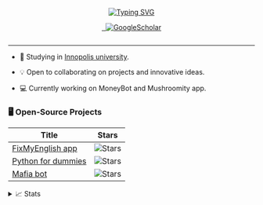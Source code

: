 <p align="center">
<a href="https://github.com/Zener085"><img src="https://readme-typing-svg.demolab.com?font=Lexend&weight=300&duration=3000&pause=100&color=28FFCA&center=true&vCenter=true&multiline=true&repeat=false&width=500&height=85&lines=Hello!+My+name+is+Zener;Student%7CData+Scientist%7CResearcher;AI%7CComputer+Vision%7CBots%7CSoftware+Design" alt="Typing SVG"/></a>
</p>
<p align="center">

[//]: # (<a href="https://Resume.pdf">)

[//]: # (    <img src="https://img.shields.io/badge/PDF-CV-red?style=flat-square&logo=adobe">)

[//]: # (</a>  )

<a href="https://www.linkedin.com/in/n1ce-timothy/">
    <img src="https://img.shields.io/badge/-Linkedin-blue?style=flat-square&logo=linkedin" alt="">
</a>
<a href="mailto:timophydidenko@gmail.com">
    <img src="https://img.shields.io/badge/-Email-red?style=flat-square&logo=gmail&logoColor=white" alt="">
</a>
<a href='https://calendly.com/timofeymine/meeting' target="_blank">
    <img alt='GoogleScholar' src='https://img.shields.io/badge/Calendly-100000?style=flat&logo=calendly&logoColor=white&&color=0181FF'>
</a>
</p>
<p align="center">
<!-- <a href="https://github.com/Zener085">
    <img src="https://github-readme-stats.vercel.app/api?username=zener085&show_icons=true&count_private=true&show_icons=true&hide_border=true&hide_title=true&card_width=300px&hide_rank=true&bg_color=00000000&theme=dracula">
</a> -->
<a href="https://github.com/Zener085">
    <img src="https://github-stats-alpha.vercel.app/api?username=zener085&cc=22272e&tc=37BCF6&ic=fff&bc=0000" alt="">
</a>
</p>

---

* 📖 Studying in [Innopolis university](https://innopolis.university/en/).

* 💡 Open to collaborating on projects and innovative ideas.

* 💻 Currently working on MoneyBot and Mushroomity app.

### 🖥️ Open-Source Projects

| Title                                                                           | Stars                                                                                                                                 |
|---------------------------------------------------------------------------------|---------------------------------------------------------------------------------------------------------------------------------------|
| [FixMyEnglish app](https://github.com/InnoSWP/FixMyEnglish_Group1)              | <img alt="Stars" src="https://img.shields.io/github/stars/InnoSWP/FixMyEnglish_Group1?style=flat-square&labelColor=black"/>           |
| [Python for dummies](https://github.com/Zeneriode/Python-for-dummies)           | <img alt="Stars" src="https://img.shields.io/github/stars/Zeneriode/Python-for-dummies?style=flat-square&labelColor=black"/>          |
| [Mafia bot](https://github.com/Zener085/InnoMafiaBot)                           | <img alt="Stars" src="https://img.shields.io/github/stars/Zener085/InnoMafiaBot?style=flat-square&labelColor=black"/>                 |

<details>
<summary>📈 Stats</summary>
<br>
My GitHub Stats

![](http://github-profile-summary-cards.vercel.app/api/cards/profile-details?username=zener085&theme=dracula)

![](http://github-profile-summary-cards.vercel.app/api/cards/repos-per-language?username=zener085&theme=dracula)
![](http://github-profile-summary-cards.vercel.app/api/cards/most-commit-language?username=zener085&theme=dracula)

<br>
</details>
